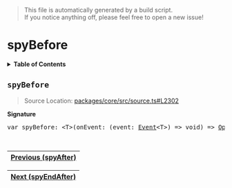 > This file is automatically generated by a build script.<br>If you notice anything off, please feel free to open a new issue!

# spyBefore

<details><summary><b>Table of Contents</b></summary>

1. [<code>spyBefore</code>](#spyBefore)</details>

## <a name="spyBefore"></a><code>spyBefore</code>

> Source Location: [packages\/core\/src\/source.ts#L2302](..\/..\/packages\/core\/src\/source.ts#L2302)

<b>Signature</b>

<pre>var spyBefore: &lt;T&gt;(onEvent: (event: <a href="../02-api-event/00-Event.md#Event">Event</a>&lt;T&gt;) =&gt; void) =&gt; <a href="000-Operator.md#Operator">Operator</a>&lt;T, T&gt;</pre><br>

| [Previous \(spyAfter\)](076-spyAfter.md#readme) |
| --- |

<div align="right">

| [Next \(spyEndAfter\)](078-spyEndAfter.md#readme) |
| --- |
</div>
